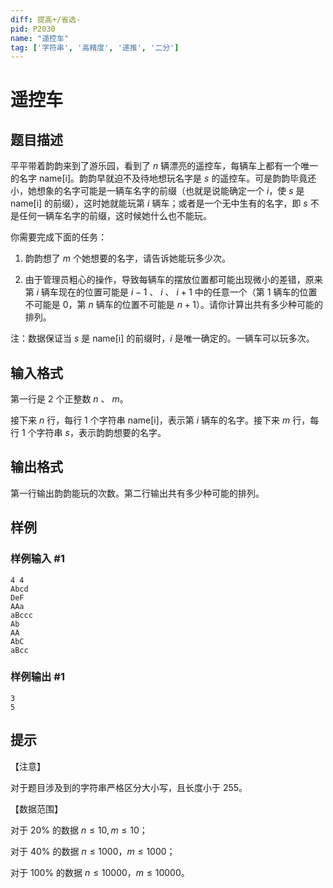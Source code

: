 ```yaml
---
diff: 提高+/省选-
pid: P2030
name: "遥控车"
tag: ['字符串', '高精度', '递推', '二分']
---
```

# 遥控车
## 题目描述

平平带着韵韵来到了游乐园，看到了 $n$ 辆漂亮的遥控车，每辆车上都有一个唯一的名字 name[i]。韵韵早就迫不及待地想玩名字是 $s$ 的遥控车。可是韵韵毕竟还小，她想象的名字可能是一辆车名字的前缀（也就是说能确定一个 $i$，使 $s$ 是 name[i] 的前缀），这时她就能玩第 $i$ 辆车；或者是一个无中生有的名字，即 $s$ 不是任何一辆车名字的前缀，这时候她什么也不能玩。

你需要完成下面的任务：

1. 韵韵想了 $m$ 个她想要的名字，请告诉她能玩多少次。

2. 由于管理员粗心的操作，导致每辆车的摆放位置都可能出现微小的差错，原来第 $i$ 辆车现在的位置可能是 $i-1$ 、 $i$ 、 $i+1$ 中的任意一个（第 $1$ 辆车的位置不可能是 $0$，第 $n$ 辆车的位置不可能是 $n+1$）。请你计算出共有多少种可能的排列。

注：数据保证当 $s$ 是 name[i] 的前缀时，$i$ 是唯一确定的。一辆车可以玩多次。
## 输入格式

第一行是 $2$ 个正整数 $n$ 、 $m$。

接下来 $n$ 行，每行 $1$ 个字符串 name[i]，表示第 $i$ 辆车的名字。接下来 $m$ 行，每行 $1$ 个字符串 $s$，表示韵韵想要的名字。
## 输出格式

第一行输出韵韵能玩的次数。第二行输出共有多少种可能的排列。

## 样例

### 样例输入 #1
```
4 4
Abcd
DeF
AAa
aBccc
Ab
AA
AbC
aBcc
```
### 样例输出 #1
```
3
5

```
## 提示

【注意】

对于题目涉及到的字符串严格区分大小写，且长度小于 $255$。

【数据范围】

对于 $20\%$ 的数据 $n \le 10,m \le 10$；

对于 $40\%$ 的数据 $n \le 1000$，$m \le 1000$；

对于 $100\%$ 的数据 $n \le 10000$，$m \le 10000$。
